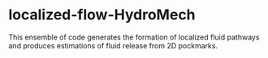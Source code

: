 # localized-flow-HydroMech
This ensemble of code generates the formation of localized fluid pathways and produces estimations of fluid release from 2D pockmarks.
